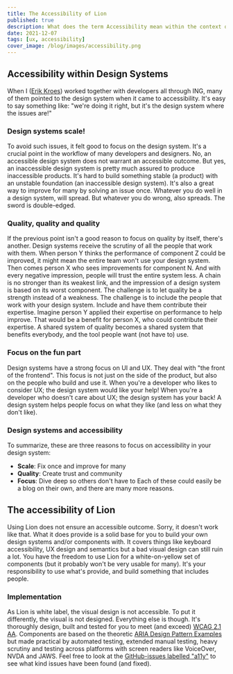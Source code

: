 ```yaml
---
title: The Accessibility of Lion
published: true
description: What does the term Accessibility mean within the context of Lion?
date: 2021-12-07
tags: [ux, accessibility]
cover_image: /blog/images/accessibility.png
---
```


## Accessibility within Design Systems

When I ([Erik Kroes](https://www.twitter.com/erikKroes)) worked together with developers all through ING, many of them pointed to the design system when it came to accessibility. It's easy to say something like: "we're doing it right, but it's the design system where the issues are!"

### Design systems scale!

To avoid such issues, it felt good to focus on the design system. It's a crucial point in the workflow of many developers and designers. No, an accessible design system does not warrant an accessible outcome. But yes, an inaccessible design system is pretty much assured to produce inaccessible products. It's hard to build something stable (a product) with an unstable foundation (an inaccessible design system). It's also a great way to improve for many by solving an issue once.
Whatever you do well in a design system, will spread. But whatever you do wrong, also spreads. The sword is double-edged.

### Quality, quality and quality

If the previous point isn't a good reason to focus on quality by itself, there's another. Design systems receive the scrutiny of all the people that work with them. When person Y thinks the performance of component Z could be improved, it might mean the entire team won't use your design system. Then comes person X who sees improvements for component N. And with every negative impression, people will trust the entire system less. A chain is no stronger than its weakest link, and the impression of a design system is based on its worst component.
The challenge is to let quality be a strength instead of a weakness. The challenge is to include the people that work with your design system. Include and have them contribute their expertise. Imagine person Y applied their expertise on performance to help improve. That would be a benefit for person X, who could contribute their expertise.
A shared system of quality becomes a shared system that benefits everybody, and the tool people want (not have to) use.

### Focus on the fun part

Design systems have a strong focus on UI and UX. They deal with "the front of the frontend". This focus is not just on the side of the product, but also on the people who build and use it. When you're a developer who likes to consider UX; the design system would like your help! When you're a developer who doesn't care about UX; the design system has your back!
A design system helps people focus on what they like (and less on what they don't like).

### Design systems and accessibility

To summarize, these are three reasons to focus on accessibility in your design system:

- **Scale**: Fix once and improve for many
- **Quality**: Create trust and community
- **Focus**: Dive deep so others don't have to
  Each of these could easily be a blog on their own, and there are many more reasons.

## The accessibility of Lion

Using Lion does not ensure an accessible outcome. Sorry, it doesn't work like that. What it does provide is a solid base for you to build your own design systems and/or components with. It covers things like keyboard accessibility, UX design and semantics but a bad visual design can still ruin a lot. You have the freedom to use Lion for a white-on-yellow set of components (but it probably won't be very usable for many). It's your responsibility to use what's provide, and build something that includes people.

### Implementation

As Lion is white label, the visual design is not accessible. To put it differently, the visual is not designed. Everything else is though. It's thoroughly design, built and tested for you to meet (and exceed) [WCAG 2.1 AA](https://www.w3.org/WAI/WCAG21/quickref/). Components are based on the theoretic [ARIA Design Pattern Examples](https://www.w3.org/TR/wai-aria-practices/examples/) but made practical by automated testing, extended manual testing, heavy scrutiny and testing across platforms with screen readers like VoiceOver, NVDA and JAWS. Feel free to look at the [GitHub-issues labelled "a11y"](https://github.com/ing-bank/lion/issues?q=label%3Aa11y) to see what kind issues have been found (and fixed).
